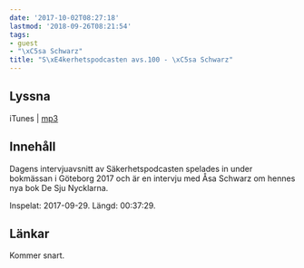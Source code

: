 ```yaml
---
date: '2017-10-02T08:27:18'
lastmod: '2018-09-26T08:21:54'
tags:
- guest
- "\xC5sa Schwarz"
title: "S\xE4kerhetspodcasten avs.100 - \xC5sa Schwarz"
---
```

## Lyssna

iTunes \| [mp3](http://traffic.libsyn.com/sakerhetspodcasten/asa_schwarz.mp3)

## Innehåll

Dagens intervjuavsnitt av Säkerhetspodcasten spelades in under bokmässan i Göteborg
2017 och är en intervju med Åsa Schwarz om hennes nya bok De Sju Nycklarna.

Inspelat: 2017-09-29. Längd: 00:37:29.

## Länkar

Kommer snart.

